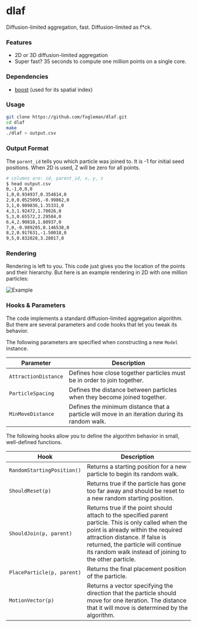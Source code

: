 # dlaf

Diffusion-limited aggregation, fast. Diffusion-limited as f*ck.

### Features

- 2D or 3D diffusion-limited aggregation
- Super fast? 35 seconds to compute one million points on a single core.

### Dependencies

- [boost](https://www.boost.org/) (used for its spatial index)

### Usage

```bash
git clone https://github.com/fogleman/dlaf.git
cd dlaf
make
./dlaf > output.csv
```

### Output Format

The `parent_id` tells you which particle was joined to. It is -1 for initial seed positions.
When 2D is used, Z will be zero for all points.

```bash
# columns are: id, parent_id, x, y, z
$ head output.csv
0,-1,0,0,0
1,0,0.934937,0.354814,0
2,0,0.0525095,-0.99862,0
3,1,0.989836,1.35331,0
4,3,1.92472,1.70826,0
5,3,0.65572,2.29584,0
6,4,2.90818,1.88937,0
7,0,-0.989205,0.146538,0
8,2,0.917631,-1.50018,0
9,5,0.832028,3.28017,0
```

### Rendering

Rendering is left to you. This code just gives you the location of the points and their hierarchy.
But here is an example rendering in 2D with one million particles:

![Example](https://i.imgur.com/Ma1hv3z.png)

### Hooks & Parameters

The code implements a standard diffusion-limited aggregation algorithm. But there are several parameters and code hooks that let you tweak its behavior.

The following parameters are specified when constructing a new `Model` instance.

| Parameter | Description |
| --- | --- |
| `AttractionDistance` | Defines how close together particles must be in order to join together. |
| `ParticleSpacing` | Defines the distance between particles when they become joined together. |
| `MinMoveDistance` | Defines the minimum distance that a particle will move in an iteration during its random walk. |

The following hooks allow you to define the algorithm behavior in small, well-defined functions.

| Hook | Description |
| --- | --- |
| `RandomStartingPosition()` | Returns a starting position for a new particle to begin its random walk. |
| `ShouldReset(p)` | Returns true if the particle has gone too far away and should be reset to a new random starting position. |
| `ShouldJoin(p, parent)` | Returns true if the point should attach to the specified parent particle. This is only called when the point is already within the required attraction distance. If false is returned, the particle will continue its random walk instead of joining to the other particle. |
| `PlaceParticle(p, parent)` | Returns the final placement position of the particle. |
| `MotionVector(p)` | Returns a vector specifying the direction that the particle should move for one iteration. The distance that it will move is determined by the algorithm. |
